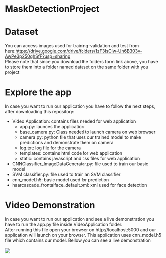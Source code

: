 # MaskDetectionProject
# Dataset
You can access images used for training-validation and test from here:https://drive.google.com/drive/folders/1zF3IsClw-Uh6B303v-AwPe3p250ghSfF?usp=sharing<br/>
Please note that since you download the folders form link above, you have to store them into a folder named dataset on the same folder with you project
# Explore the app
In case you want to run our application you have to follow the next steps, after downloading this repository: <br/>
* Video Application: contains files needed for web application
  * app.py: launces the application
  * base_camera.py: Class needed to launch camera on web browser
  * camera.py: python file that uses our trained model to make predictions and demonstrate them on camera
  * log.txt: log file for the camera
  * templates: contains html code for web application
  * static: contains javascript and css files for web application
* CNNClassifier_ImageDataGenerator.py: file used to train our basic model
* SVM classifier.py: file used to train an SVM classifier
* cnn_model.h5: basic model used for prediction
* haarcascade_frontalface_default.xml: xml used for face detection
# Video Demonstration
In case you want to run our application and see a live demonstration you have to run the app.py file inside VideoApplication folder.<br/>
After running this file open your browser on http://localhost:5000 and our application will launch on your browser. This application uses cnn_model.h5 file which contains our model. Bellow you can see a live demonstration
<br/>
<br/>
![](mask_web_app.gif)
